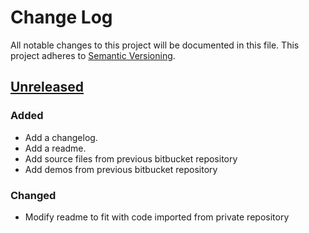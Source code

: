 # Change Log
All notable changes to this project will be documented in this file.
This project adheres to [Semantic Versioning](http://semver.org/).

## [Unreleased](https://github.com/fguerit/pps-toolbox/compare/eefe173...dev)
### Added
- Add a changelog.
- Add a readme.
- Add source files from previous bitbucket repository
- Add demos from previous bitbucket repository
### Changed
- Modify readme to fit with code imported from private repository
